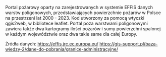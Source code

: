 Portal pożarowy oparty na zarejestrowanych w systemie EFFIS danych warstw poligonowych, przedstawiających powierzchnie pożarów w Polsce na przestrzeni lat 2000 - 2023. Kod utworzony za pomocą wtyczki qgis2web, w bibliotece leaflet.
Portal poza warstwami poligonowymi zawiera także dwa kartogramy ilości pożarów i sumy powierzchni spalonej w każdym województwie oraz dwa takie same dla całej Europy.

Źródła danych: 
https://effis.jrc.ec.europa.eu/
https://gis-support.pl/baza-wiedzy-2/dane-do-pobrania/granice-administracyjne/
